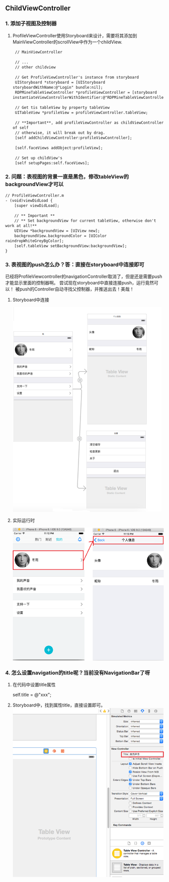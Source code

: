## ChildViewController

### 1. 添加子视图及控制器
1. ProfileViewController使用Storyboard来设计，需要将其添加到MainViewController的scrollView中作为一个childView.

		// MainViewController
	    
		// ...
		// other childview

		// Get ProfileViewController's instance from storyboard
	    UIStoryboard *storyboard = [UIStoryboard storyboardWithName:@"Login" bundle:nil];
	    RDPMineTableViewController *profileViewController = [storyboard instantiateViewControllerWithIdentifier:@"RDPMineTableViewController"];
		
		// Get tis tableView by property tableView
	    UITableView *profileView = profileViewController.tableView;
	
		// **Important**, add profileViewController as childViewController of self
		// otherwise, it will break out by drag.
	    [self addChildViewController:profileViewController];
	    
	    [self.faceViews addObject:profileView];
	    
		// Set up childView's
	    [self setupPages:self.faceViews];

### 2. 问题：表视图的背景一直是黑色，修改tableView的backgroundView才可以
	
	// ProfileViewController.m
	- (void)viewDidLoad {
	    [super viewDidLoad];
	    
		// ** Important **
		// ** Set backgroundView for current tableView, otherwise don't work at all!**
	    UIView *backgroundView = [UIView new];
	    backgroundView.backgroundColor = [UIColor raindropWhiteGreyBgColor];
	    [self.tableView setBackgroundView:backgroundView];
	}

### 3. 表视图的push怎么办？答：直接在storyboard中连接即可
已经将ProfileViewcontroller的navigationController取消了，但是还是需要push才能显示里面的控制器啊。
尝试现在storyboard中直接连接push，运行竟然可以！ 被push的Controller自动寻找父控制器，并推送出去！美哉！

1. Storyboard中连接

	![](img/childViewcontroller.png)

2. 实际运行时

	![](img/realRun.png)

### 4. 怎么设置navigation的title呢？当前没有NavigationBar了呀

1. 在代码中设置title属性
	
	self.title = @"xxx";

2. Storyboard中，找到属性title，直接设置即可。
	![](img/title.png)